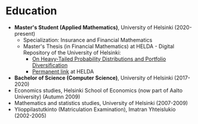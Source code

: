 # Education

- **Master's Student (Applied Mathematics)**, University of Helsinki (2020-present)
  - Specialization: Insurance and Financial Mathematics
  - Master's Thesis (in Financial Mathematics) at HELDA - Digital Repository of the University of Helsinki:
    - [On Heavy-Tailed Probability Distributions and Portfolio Diversification](https://helda.helsinki.fi/handle/10138/357424) 
    - [Permanent link](http://urn.fi/URN:NBN:fi:hulib-202304261862) at HELDA
- **Bachelor of Science (Computer Science)**, University of Helsinki (2017-2020)
- Economics studies, Helsinki School of Economics (now part of Aalto University) (Autumn 2009)
- Mathematics and statistics studies, University of Helsinki (2007-2009)
- Ylioppilastutkinto (Matriculation Examination), Imatran Yhteislukio (2002-2005)

<!---
Jsos17/Jsos17 is a ✨ special ✨ repository because its `README.md` (this file) appears on your GitHub profile.
You can click the Preview link to take a look at your changes.
--->
